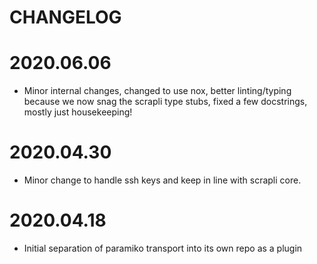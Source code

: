 CHANGELOG
=======

# 2020.06.06

- Minor internal changes, changed to use nox, better linting/typing because we now snag the scrapli type stubs, fixed
 a few docstrings, mostly just housekeeping!


# 2020.04.30

- Minor change to handle ssh keys and keep in line with scrapli core.


# 2020.04.18

- Initial separation of paramiko transport into its own repo as a plugin
